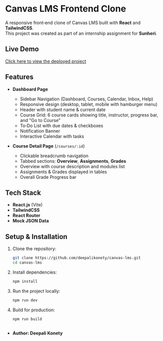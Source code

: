 # Canvas LMS Frontend Clone

A responsive front‑end clone of Canvas LMS built with **React** and **TailwindCSS**.  
This project was created as part of an internship assignment for **Sunheri**.

## Live Demo
[Click here to view the deployed project](https://canvas-lms-three.vercel.app/)

## Features
- **Dashboard Page**
  - Sidebar Navigation (Dashboard, Courses, Calendar, Inbox, Help)
  - Responsive design (desktop, tablet, mobile with hamburger menu)
  - Header with student name & current date
  - Course Grid: 6 course cards showing title, instructor, progress bar, and "Go to Course"
  - To‑Do List with due dates & checkboxes
  - Notification Banner
  - Interactive Calendar with tasks

- **Course Detail Page** (`/courses/:id`)
  - Clickable breadcrumb navigation
  - Tabbed sections: **Overview**, **Assignments**, **Grades**
  - Overview with course description and modules list
  - Assignments & Grades displayed in tables
  - Overall Grade Progress bar

## Tech Stack
- **React.js** (Vite)
- **TailwindCSS**
- **React Router**
- **Mock JSON Data**

## Setup & Installation
1. Clone the repository:
   ```bash
   git clone https://github.com/deepalikonety/canvas-lms.git
   cd canvas-lms
2. Install dependencies:
   ```bash
   npm install
3. Run the project locally:
   ```bash
   npm run dev
4. Build for production:
   ```bash
   npm run build
  
- **Author: Deepali Konety**
